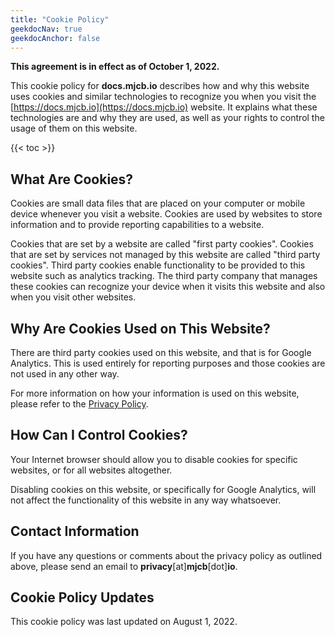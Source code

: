```yaml
---
title: "Cookie Policy"
geekdocNav: true
geekdocAnchor: false
---
```


**This agreement is in effect as of October 1, 2022.**

This cookie policy for **docs.mjcb.io** describes how and why this website uses cookies and similar technologies to recognize you when you visit the [https://docs.mjcb.io](https://docs.mjcb.io) website. It explains what these technologies are and why they are used, as well as your rights to control the usage of them on this website.

{{< toc >}}

## What Are Cookies?

Cookies are small data files that are placed on your computer or mobile device whenever you visit a website. Cookies are used by websites to store information and to provide reporting capabilities to a website.

Cookies that are set by a website are called "first party cookies". Cookies that are set by services not managed by this website are called "third party cookies". Third party cookies enable functionality to be provided to this website such as analytics tracking. The third party company that manages these cookies can recognize your device when it visits this website and also when you visit other websites.

## Why Are Cookies Used on This Website?

There are third party cookies used on this website, and that is for Google Analytics. This is used entirely for reporting purposes and those cookies are not used in any other way.

For more information on how your information is used on this website, please refer to the [Privacy Policy](/privacy-policy).

## How Can I Control Cookies?

Your Internet browser should allow you to disable cookies for specific websites, or for all websites altogether.

Disabling cookies on this website, or specifically for Google Analytics, will not affect the functionality of this website in any way whatsoever.

## Contact Information

If you have any questions or comments about the privacy policy as outlined above, please send an email to **privacy**[at]**mjcb**[dot]**io**.

## Cookie Policy Updates

This cookie policy was last updated on August 1, 2022.
